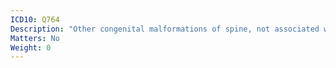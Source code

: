 ```yaml
---
ICD10: Q764
Description: "Other congenital malformations of spine, not associated with scoliosis"
Matters: No
Weight: 0
---
```

